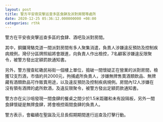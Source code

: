 ```yaml
---
layout: post
title: 警方平安夜突擊巡查多區食肆及派對房間等處所
date: 2020-12-25 05:36:12.000000000 +08:00
categories: rthk
---
```


警方在平安夜突擊巡查多區的食肆、酒吧及派對房間。

其中，銅鑼灣駱克道一間派對房間有多人聚集消遣，負責人涉嫌違反預防及控制疾病規例，灣仔分區牌照組將會跟進，向負責人作出檢控，7名顧客涉嫌違反限聚令，被警方發出定額罰款通知書。

另外，警方搜查紅磡民裕街一個樓上單位，搗破一間懷疑正在營業的派對房間，檢獲12支烈酒，市值約共2000元，拘捕處所負責人，涉嫌無牌售賣酒類飲品、無牌藏有酒類飲品可作販賣用途，以及違反預防及控制疾病規例。房間內12人涉嫌在沒有領有酒牌的處所飲酒，及違反限聚令，被警方發出定額罰款通知書。

警方亦在尖沙咀發現一間食肆的餐桌之間少於1.5米距離和未有設隔板，另外一間食肆懷疑是無牌食肆，將會檢控兩間食肆的負責人。

警方表示，會繼續在聖誕及元旦長假期期間進行巡查及打擊行動。
